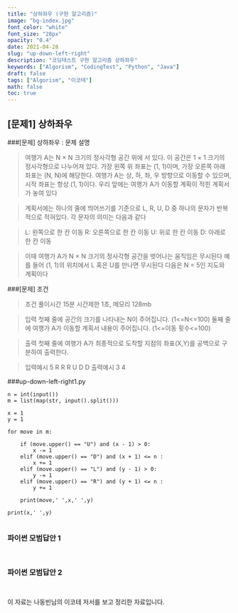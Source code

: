 ```yaml
---
title: "상하좌우 (구현 알고리즘)"
image: "bg-index.jpg"
font_color: "white"
font_size: "28px"
opacity: "0.4"
date: 2021-04-28
slug: "up-down-left-right"
description: "코딩테스트 구현 알고리즘 상하좌우"
keywords: ["Algorism", "CodingTest", "Python", "Java"]
draft: false
tags: ["Algorism", "이코테"]
math: false
toc: true
---
```


## [문제1] 상하좌우

###[문제] 상하좌우 : 문제 설명
> 여행가 A는 N × N 크기의 정사각형 공간 위에 서 있다. 이 공간은 1 × 1 크기의 정사각형으로 나누어져 있다.
가장 왼쪽 위 좌표는 (1, 1)이며, 가장 오른쪽 아래 좌표는 (N, N)에 해당한다.
여행가 A는 상, 하, 좌, 우 방향으로 이동할 수 있으며, 시작 좌표는 항상 (1, 1)이다. 우리 앞에는 여행가 A가
이동할 계획이 적힌 계획서가 놓여 있다

>계획서에는 하나의 줄에 띄어쓰기를 기준으로 L, R, U, D 중 하나의 문자가 반복적으로 적혀있다.
각 문자의 의미는 다음과 같다

>L: 왼쪽으로 한 칸 이동
R: 오른쪽으로 한 칸 이동
U: 위로 한 칸 이동
D: 아래로 한 칸 이동

>이때 여행가 A가 N × N 크기의 정사각형 공간을 벗어나는 움직임은 무시된다
예를 들어 (1, 1)의 위치에서 L 혹은 U를 만나면 무시된다
다음은 N = 5인 지도와 계획이다



###[문제] 조건 
> 조건 
>	풀이시간 15분 시간제한 1초, 메모리 128mb

> 입력
첫째 줄에 공간의 크기를 나타내는 N이 주어집니다. (1<=N<=100)
둘째 줄에 여행가 A가 이동할 계획서 내용이 주어집니다. (1<=이동 횟수<=100)


> 출력
첫째 줄에 여행가 A가 최종적으로 도착할 지점의 좌표(X,Y)를 공백으로 구분하여 출력한다.

> 입력예시
>	5
>   R R R U D D
> 출력예시
>	3 4

###up-down-left-right1.py
```
n = int(input())
m = list(map(str, input().split()))

x = 1
y = 1

for move in m:

    if (move.upper() == "U") and (x - 1) > 0:    
        x -= 1
    elif (move.upper() == "D") and (x + 1) <= n :
        x += 1
    elif (move.upper() == "L") and (y - 1) > 0:    
        y -= 1
    elif (move.upper() == "R") and (y + 1) <= n :
        y += 1

    print(move,' ',x,' ',y)

print(x,' ',y)
            
```

### 파이썬 모범답안 1
```


```
### 파이썬 모범답안 2
```
    	
```




이 자료는 나동빈님의 이코테 저서를 보고 정리한 자료입니다.



